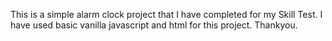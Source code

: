 This is a simple alarm clock project that I have completed for my Skill Test. I have used basic vanilla javascript and html for this project. Thankyou.
